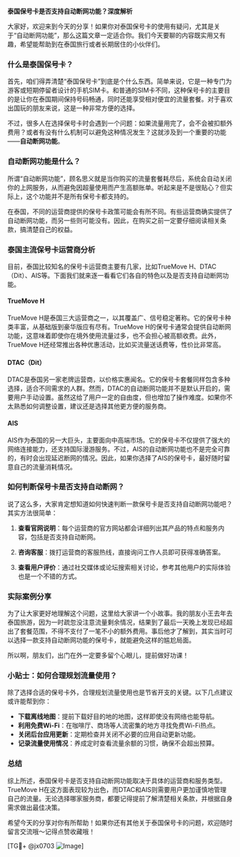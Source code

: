 **泰国保号卡是否支持自动断网功能？深度解析**

大家好，欢迎来到今天的分享！如果你对泰国保号卡的使用有疑问，尤其是关于“自动断网功能”，那么这篇文章一定适合你。我们今天要聊的内容既实用又有趣，希望能帮助到在泰国旅行或者长期居住的小伙伴们。

### 什么是泰国保号卡？

首先，咱们得弄清楚“泰国保号卡”到底是个什么东西。简单来说，它是一种专门为游客或短期停留者设计的手机SIM卡。和普通的SIM卡不同，这种保号卡的主要目的是让你在泰国期间保持号码畅通，同时还能享受相对便宜的流量套餐。对于喜欢出国玩的朋友来说，这是一种非常方便的选择。

不过，很多人在选择保号卡时会遇到一个问题：如果流量用完了，会不会被扣额外费用？或者有没有什么机制可以避免这种情况发生？这就涉及到一个重要的功能——**自动断网功能**。

### 自动断网功能是什么？

所谓“自动断网功能”，顾名思义就是当你购买的流量套餐耗尽后，系统会自动关闭你的上网服务，从而避免因超量使用而产生高额账单。听起来是不是很贴心？但实际上，这个功能并不是所有保号卡都支持的。

在泰国，不同的运营商提供的保号卡政策可能会有所不同。有些运营商确实提供了自动断网功能，而另一些则可能没有。因此，在购买之前一定要仔细阅读相关条款，搞清楚自己的权益。

### 泰国主流保号卡运营商分析

目前，泰国比较知名的保号卡运营商主要有几家，比如TrueMove H、DTAC（Dit）、AIS等。下面我们就来逐一看看它们各自的特色以及是否支持自动断网功能。

#### TrueMove H

TrueMove H是泰国三大运营商之一，以其覆盖广、信号稳定著称。它的保号卡种类丰富，从基础版到豪华版应有尽有。TrueMove H的保号卡通常会提供自动断网功能，这意味着即使你在境外使用流量过多，也不会担心被高额收费。此外，TrueMove H还经常推出各种优惠活动，比如买流量送话费等，性价比非常高。

#### DTAC（Dit）

DTAC是泰国另一家老牌运营商，以价格实惠闻名。它的保号卡套餐同样包含多种选择，适合不同需求的人群。然而，DTAC的自动断网功能并不是默认开启的，需要用户手动设置。虽然这给了用户一定的自由度，但也增加了操作难度。如果你不太熟悉如何调整设置，建议还是选择其他更方便的服务商。

#### AIS

AIS作为泰国的另一大巨头，主要面向中高端市场。它的保号卡不仅提供了强大的网络连接能力，还支持国际漫游服务。不过，AIS的自动断网功能也不是完全可靠的，有时会出现延迟断网的情况。因此，如果你选择了AIS的保号卡，最好随时留意自己的流量消耗情况。

### 如何判断保号卡是否支持自动断网？

说了这么多，大家肯定想知道如何快速判断一款保号卡是否支持自动断网功能吧？其实方法很简单：

1. **查看官网说明**：每个运营商的官方网站都会详细列出其产品的特点和服务内容，包括是否支持自动断网。
   
2. **咨询客服**：拨打运营商的客服热线，直接询问工作人员即可获得准确答案。

3. **查看用户评价**：通过社交媒体或论坛搜索相关讨论，参考其他用户的实际体验也是一个不错的方式。

### 实际案例分享

为了让大家更好地理解这个问题，这里给大家讲一个小故事。我的朋友小王去年去泰国旅游，因为一时疏忽没注意流量剩余情况，结果到了最后一天晚上发现已经超出了套餐范围，不得不支付了一笔不小的额外费用。事后他才了解到，其实当时可以选择一款支持自动断网功能的保号卡，就能避免这样的尴尬局面。

所以啊，朋友们，出门在外一定要多留个心眼儿，提前做好功课！

### 小贴士：如何合理规划流量使用？

除了选择合适的保号卡外，合理规划流量使用也是节省开支的关键。以下几点建议或许能帮到你：

- **下载离线地图**：提前下载好目的地的地图，这样即使没有网络也能导航。
- **利用免费Wi-Fi**：在咖啡厅、商场等人流密集的地方寻找免费Wi-Fi热点。
- **关闭后台应用更新**：定期检查并关闭不必要的应用自动更新功能。
- **记录流量使用情况**：养成定时查看流量余额的习惯，确保不会超出预算。

### 总结

综上所述，泰国保号卡是否支持自动断网功能取决于具体的运营商和服务类型。TrueMove H在这方面表现较为出色，而DTAC和AIS则需要用户更加谨慎地管理自己的流量。无论选择哪家服务商，都要记得提前了解清楚相关条款，并根据自身需求做出最佳决策。

希望今天的分享对你有所帮助！如果你还有其他关于泰国保号卡的问题，欢迎随时留言交流哦～记得点赞收藏哦！

[TG💪+ @jx0703 ![Image](https://github.com/user-attachments/assets/dbca1d08-cadb-493c-b0ec-ad6f7a83f270)]